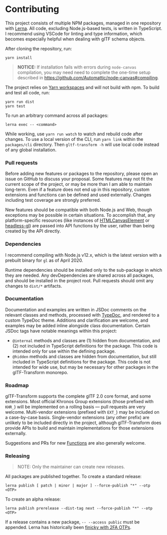 # Contributing

This project consists of multiple NPM packages, managed in one repository with
[Lerna](https://lerna.js.org/). All code, excluding Node.js-based tests, is written in TypeScript.
I recommend using VSCode for linting and type information, which becomes especially helpful
when dealing with glTF schema objects.

After cloning the repository, run:

```shell
yarn install
```

> **NOTICE:** If installation fails with errors during `node-canvas` compilation, you may need need
> to complete the one-time setup described in https://github.com/Automattic/node-canvas#compiling.

The project relies on [Yarn workspaces](https://classic.yarnpkg.com/docs/workspaces/) and will not build with npm. To build and test all code,
run:

```shell
yarn run dist
yarn test
```

To run an arbitrary command across all packages:

```shell
lerna exec -- <command>
```

While working, use `yarn run watch` to watch and rebuild code after changes. To use a local
version of the CLI, run `yarn link` within the `packages/cli` directory. Then
`gltf-transform -h` will use local code instead of any global installation.

### Pull requests

Before adding new features or packages to the repository, please open an issue on GitHub to discuss
your proposal. Some features may not fit the current scope of the project, or may be more than I am
able to maintain long-term. Even if a feature does not end up in this repository, custom
extensions and functions can be defined and used externally. Changes including test coverage are
strongly preferred.

New features should be compatible with both Node.js and Web, though exceptions may be possible in
certain situations. To accomplish that, any platform-specific resources (like instances of
[HTMLCanvasElement](https://developer.mozilla.org/en-US/docs/Web/API/Canvas_API) or
[headless-gl](https://github.com/stackgl/headless-gl)) are passed into API functions by the user,
rather than being created by the API directly.

### Dependencies

I recommend compiling with Node.js v12.x, which is the latest version with a prebuilt binary for
`gl` as of April 2020.

Runtime dependencies should be installed only to the sub-package in which they are needed. Any
devDependencies are shared across all packages, and should be installed in the project root. Pull
requests should omit any changes to `dist/*` artifacts.

### Documentation

Documentation and examples are written in JSDoc comments on the relevant classes and methods,
processed with [TypeDoc](https://typedoc.org/), and rendered to a custom TypeDoc theme. Additions
and clarification are welcome, and examples may be added inline alongside class documentation.
Certain JSDoc tags have notable meanings within this project:

- `@internal` methods and classes are (1) hidden from documentation, and (2) not included in
  TypeScript definitions for the package. This code is intended only for use within the defining
  package.
- `@hidden` methods and classes are hidden from documentation, but still included in TypeScript
  definitions for the package. This code is not intended for wide use, but may be necessary for
  other packages in the glTF-Transform monorepo.

### Roadmap

glTF-Transform supports the complete glTF 2.0 core format, and some extensions. Most official Khronos Group extensions (those prefixed with `KHR_`) will be implemented on a rolling basis — pull requests are very welcome. Multi-vendor extensions (prefixed with `EXT_`) may be included on a case-by-case basis. Single-vendor extensions (any other prefix) are unlikely to be included directly in the project, although glTF-Transform does provide APIs to build and maintain implementations for those extensions externally.

Suggestions and PRs for new [Functions](/functions.html) are also generally welcome.

### Releasing

> NOTE: Only the maintainer can create new releases.

All packages are published together. To create a standard release:

```shell
lerna publish [ patch | minor | major ] --force-publish "*" --otp <OTP>
```

To create an alpha release:

```shell
lerna publish prerelease --dist-tag next --force-publish "*" --otp <OTP>
```

If a release contains a new package, `-- --access public` must be appended. Lerna has historically
been [finicky with 2FA OTPs](https://github.com/lerna/lerna/issues/1091).
